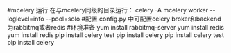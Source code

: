 #mcelery 运行
在与mcelery同级的目录运行：
celery -A mcelery worker --loglevel=info --pool=solo
#配置
config.py 中可配置celery broker和backend为rabbitmq或者redis
#环境准备
yum install rabbitmq-server
yum install redis
yum install redis
pip install celery test pip install celery
pip install celery test pip install celery

